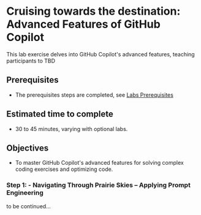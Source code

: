 # Cruising towards the destination: Advanced Features of GitHub Copilot 
This lab exercise delves into GitHub Copilot's advanced features, teaching participants to TBD

## Prerequisites
- The prerequisites steps are completed, see [Labs Prerequisites](https://github.com/XpiritBV/Copilot-Bootcamp#labs-prerequisites)

## Estimated time to complete
- 30 to 45 minutes, varying with optional labs.

## Objectives
- To master GitHub Copilot's advanced features for solving complex coding exercises and optimizing code.

### Step 1: - Navigating Through Prairie Skies – Applying Prompt Engineering

to be continued...
